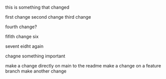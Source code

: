 this is something that changed

first change
second change
third change

fourth  change?

fifith change
six

sevent
eidht
again

chagne something important

make a change directly on main to the readme
make a change on a feature branch
make another change
